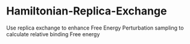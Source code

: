 # Hamiltonian-Replica-Exchange
Use replica exchange to enhance Free Energy Perturbation sampling to calculate relative binding Free energy
